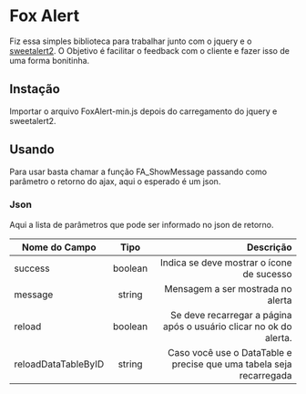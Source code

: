 # Fox Alert
Fiz essa simples biblioteca para trabalhar junto com o jquery e o [sweetalert2](https://sweetalert2.github.io/). O Objetivo é facilitar o feedback com o cliente e fazer isso de uma forma bonitinha.

## Instação

Importar o arquivo FoxAlert-min.js depois do carregamento do jquery e sweetalert2.

## Usando

Para usar basta chamar a função FA_ShowMessage passando como parâmetro o retorno do ajax, aqui o esperado é um json.

### Json

Aqui a lista de parâmetros que pode ser informado no json de retorno.

| Nome do Campo  |   Tipo   | Descrição |
|---------------|:--------:|----------:|
| success     | boolean  |     Indica se deve mostrar o ícone de sucesso |
| message      |  string   |       Mensagem a ser mostrada no alerta |
| reload | boolean |        Se deve recarregar a página após o usuário clicar no ok do alerta.  |
| reloadDataTableByID | string | Caso você use o DataTable e precise que uma tabela seja recarregada |
